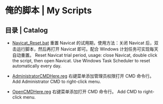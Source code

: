 # 俺的脚本 | My Scripts

## 目录 | Catalog

* [Navicat_Reset.bat](./Navicat_Reset.bat) 
  重置 Navicat 的试用期，使用方法：关闭 Navicat 后，双击运行脚本，然后再打开 Navicat 即可。配合 Windows 计划任务可实现每天自动重置。
  Reset Navicat trial period, usage: close Navicat, double click the script, then open Navicat. Use Windows Task Scheduler to reset automatically every day.

* [AdministratorCMDHere.reg](./AdministratorCMDHere.reg) 
  右键菜单添加管理员权限打开 CMD 命令行。
  Add Administrator CMD to right-click menu.
  
* [OpenCMDHere.reg](./OpenCMDHere.reg) 
  右键菜单添加打开 CMD 命令行。
  Add CMD to right-click menu.

  
